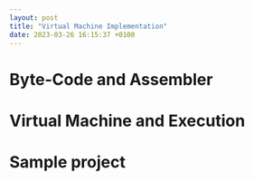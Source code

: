```yaml
---
layout: post
title: "Virtual Machine Implementation"
date: 2023-03-26 16:15:37 +0100
---
```


# Byte-Code and Assembler
# Virtual Machine and Execution
# Sample project